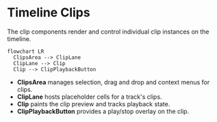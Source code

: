 # Timeline Clips

The clip components render and control individual clip instances on the timeline.

```mermaid
flowchart LR
  ClipsArea --> ClipLane
  ClipLane --> Clip
  Clip --> ClipPlaybackButton
```

- **ClipsArea** manages selection, drag and drop and context menus for clips.
- **ClipLane** hosts placeholder cells for a track's clips.
- **Clip** paints the clip preview and tracks playback state.
- **ClipPlaybackButton** provides a play/stop overlay on the clip.


